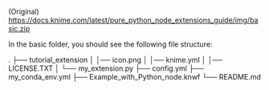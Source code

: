 (Original)
https://docs.knime.com/latest/pure_python_node_extensions_guide/img/basic.zip

In the basic folder, you should see the following file structure:

.
├── tutorial_extension
│   │── icon.png
│   │── knime.yml
│   │── LICENSE.TXT
│   └── my_extension.py
├── config.yml
├── my_conda_env.yml
├── Example_with_Python_node.knwf
└── README.md
